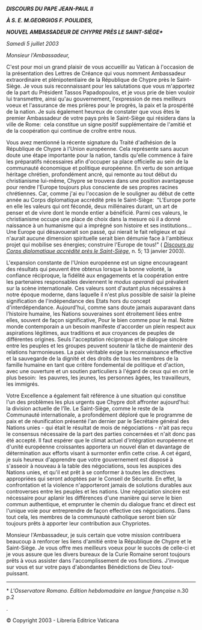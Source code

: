 ***DISCOURS DU PAPE JEAN-PAUL II***

***À S. E. M.******GEORGIOS F. POULIDES******,***

***NOUVEL AMBASSADEUR DE CHYPRE PRÈS LE SAINT-SIÈGE\****

*Samedi 5 juillet 2003*

*Monsieur l'Ambassadeur,*

C'est pour moi un grand plaisir de vous accueillir au Vatican à l'occasion de la présentation des Lettres de Créance qui vous nomment Ambassadeur extraordinaire et plénipotentiaire de la République de Chypre près le Saint-Siège. Je vous suis reconnaissant pour les salutations que vous m'apportez de la part du Président Tassos Papadopoulos, et je vous prie de bien vouloir lui transmettre, ainsi qu'au gouvernement, l'expression de mes meilleurs voeux et l'assurance de mes prières pour le progrès, la paix et la prospérité de la nation. Je suis également heureux de constater que vous êtes le premier Ambassadeur de votre pays près le Saint-Siège qui résidera dans la ville de Rome:  cela constitue un signe positif supplémentaire de l'amitié et de la coopération qui continue de croître entre nous.

Vous avez mentionné la récente signature du Traité d'adhésion de la République de Chypre à l'Union européenne. Cela représente sans aucun doute une étape importante pour la nation, tandis qu'elle commence à faire les préparatifs nécessaires afin d'occuper sa place officielle au sein de la communauté économique et politique européenne. En vertu de son antique héritage chrétien, profondément ancré, qui remonte au tout début du christianisme lui-même, Chypre se trouvera dans une position avantageuse pour rendre l'Europe toujours plus consciente de ses propres racines chrétiennes. Car, comme j'ai eu l'occasion de le souligner au début de cette année au Corps diplomatique accrédité près le Saint-Siège:  "L'Europe porte en elle les valeurs qui ont fécondé, deux millénaires durant, un art de penser et de vivre dont le monde entier a bénéficié. Parmi ces valeurs, le christianisme occupe une place de choix dans la mesure où il a donné naissance à un humanisme qui a imprégné son histoire et ses institutions... Une Europe qui désavouerait son passé, qui nierait le fait religieux et qui n'aurait aucune dimension spirituelle serait bien démunie face à l'ambitieux projet qui mobilise ses énergies; construire l'Europe de tous!" ( *[Discours au Corps diplomatique accrédité près le Saint-Siège](/content/john-paul-ii/fr/speeches/2003/january/documents/hf_jp-ii_spe_20030113_diplomatic-corps.html)*, n. 5; 13 janvier 2003).

L'expansion constante de l'Union européenne est un signe encourageant des résultats qui peuvent être obtenus lorsque la bonne volonté, la confiance réciproque, la fidélité aux engagements et la coopération entre les partenaires responsables deviennent le *modus operandi* qui prévalent sur la scène internationale. Ces valeurs sont d'autant plus nécessaires à notre époque moderne, dans laquelle il n'est plus possible de saisir la pleine signification de l'indépendance des Etats hors du concept d'interdépendance. Aujourd'hui, comme sans doute jamais auparavant dans l'histoire humaine, les Nations souveraines sont étroitement liées entre elles, souvent de façon significative, Pour le bien comme pour le mal. Notre monde contemporain a un besoin manifeste d'accorder un plein respect aux aspirations légitimes, aux traditions et aux croyances de peuples de différentes origines. Seuls l'acceptation réciproque et le dialogue sincère entre les peuples et les groupes peuvent soutenir la tâche de maintenir des relations harmonieuses. La paix véritable exige la reconnaissance effective et la sauvegarde de la dignité et des droits de tous les membres de la famille humaine en tant que critère fondemental de politique et d'action, avec une ouverture et un soutien particuliers à l'égard de ceux qui en ont le plus besoin:  les pauvres, les jeunes, les personnes âgées, les travailleurs, les immigrés.

Votre Excellence a également fait référence à une situation qui constitue l'un des problèmes les plus urgents que Chypre doit affronter aujourd'hui:  la division actuelle de l'île. Le Saint-Siège, comme le reste de la Communauté internationale, a profondément déploré que le programme de paix et de réunification présenté l'an dernier par le Secrétaire général des Nations unies - qui était le résultat de mois de négociations - n'ait pas reçu le consensus nécessaire de la part des parties concernées et n'ait donc pas été accepté. Il faut espérer que le climat actuel d'intégration européenne et d'unité européenne croissantes apportera un nouvel élan et davantage de détermination aux efforts visant à surmonter enfin cette crise. A cet égard, je suis heureux d'apprendre que votre gouvernement est disposé à s'asseoir à nouveau à la table des négociations, sous les auspices des Nations unies, et qu'il est prêt à se conformer à toutes les directives appropriées qui seront adoptées par le Conseil de Sécurité. En effet, la confrontation et la violence n'apporteront jamais de solutions durables aux controverses entre les peuples et les nations. Une négociation sincère est nécessaire pour aplanir les différences d'une manière qui serve le bien commun authentique, et emprunter le chemin du dialogue franc et direct est l'unique voie pour entreprendre de façon effective ces négociations. Dans tout cela, les membres de la communauté catholique seront bien sûr toujours prêts à apporter leur contribution aux Chypriotes.

Monsieur l'Ambassadeur, je suis certain que votre mission contribuera beaucoup à renforcer les liens d'amitié entre la République de Chypre et le Saint-Siège. Je vous offre mes meilleurs voeux pour le succès de celle-ci et je vous assure que les divers bureaux de la Curie Romaine seront toujours prêts à vous assister dans l'accomplissement de vos fonctions. J'invoque sur vous et sur votre pays d'abondantes Bénédictions de Dieu tout-puissant.

* * *

\* *L'Osservatore Romano. Edition hebdomadaire en langue française* n.30 p.2

.

© Copyright 2003 - Libreria Editrice Vaticana